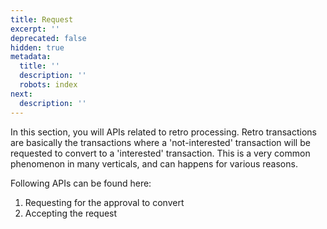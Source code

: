 ```yaml
---
title: Request
excerpt: ''
deprecated: false
hidden: true
metadata:
  title: ''
  description: ''
  robots: index
next:
  description: ''
---
```

In this section, you will APIs related to retro processing. Retro transactions are basically the transactions where a 'not-interested' transaction will be requested to convert to a 'interested' transaction. This is a very common phenomenon in many verticals, and can happens for various reasons.

Following APIs can be found here:

1. Requesting for the approval to convert
2. Accepting the request
